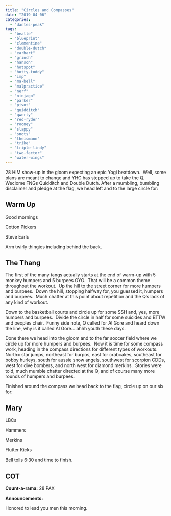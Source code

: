 ```yaml
---
title: "Circles and Compasses"
date: "2019-04-06"
categories: 
  - "dantes-peak"
tags: 
  - "beatle"
  - "blueprint"
  - "clementine"
  - "double-dutch"
  - "earhart"
  - "grinch"
  - "hanson"
  - "hotspot"
  - "hotty-toddy"
  - "imp"
  - "ma-bell"
  - "malpractice"
  - "nerf"
  - "ninjago"
  - "parker"
  - "pivot"
  - "quidditch"
  - "qwerty"
  - "red-ryder"
  - "rooney"
  - "slappy"
  - "snots"
  - "theismann"
  - "trike"
  - "triple-lindy"
  - "two-factor"
  - "water-wings"
---
```


28 HIM show-up in the gloom expecting an epic Yogi beatdown.  Well, some plans are meant to change and YHC has stepped up to take the Q.  Weclome FNGs Quidditch and Double Dutch. After a mumbling, bumbling disclaimer and pledge at the flag, we head left and to the large circle for:

## Warm Up

  
Good mornings

Cotton Pickers

Steve Earls

Arm twirly thingies including behind the back.

## The Thang

The first of the many tangs actually starts at the end of warm-up with 5 monkey humpers and 5 burpees OYO.  That will be a common theme throughout the workout.  Up the hill to the street corner for more humpers and burpees.  Down the hill, stopping halfway for, you guessed it, humpers and burpees.  Much chatter at this point about repetition and the Q’s lack of any kind of workout.

Down to the basketball courts and circle up for some SSH and, yes, more humpers and burpees.  Divide the circle in half for some suicides and BTTW and peoples chair.  Funny side note, Q called for Al Gore and heard down the line, why is it called Al Gore….ahhh youth these days.

Done there we head into the gloom and to the far soccer field where we circle up for more humpers and burpees.  Now it is time for some compass work, heading in the compass directions for different types of workouts. North= star jumps, northeast for burpos, east for crabcakes, southeast for bobby hurleys, south for aussie snow angels, southwest for scorpion CDDs, west for dive bombers, and north west for diamond merkins.  Stories were told, much mumble chatter directed at the Q, and of course many more rounds of humpers and burpees.

Finished around the compass we head back to the flag, circle up on our six for:

## Mary

LBCs

Hammers

Merkins

Flutter Kicks

Bell tolls 6:30 and time to finish.

## COT

**Count-a-rama:** 28 PAX

**Announcements:**

Honored to lead you men this morning.
